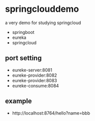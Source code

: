 # springclouddemo
a very demo for studying springcloud

* springboot
* eureka
* springcloud

## port setting
* eureke-server:8081
* eureke-provider:8082
* eureke-provider:8083
* eureke-consume:8084

## example
* http://localhost:8764/hello?name=bbb
